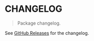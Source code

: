 # CHANGELOG

> Package changelog.

See [GitHub Releases](https://github.com/stdlib-js/assert-is-reference-error/releases) for the changelog.